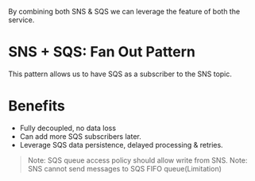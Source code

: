 By combining both SNS & SQS we can leverage the feature of both the service.

# SNS + SQS: Fan Out Pattern
This pattern allows us to have SQS as a subscriber to the SNS topic.

# Benefits
- Fully decoupled, no data loss
- Can add more SQS subscribers later.
- Leverage SQS data persistence, delayed processing & retries.


> Note: SQS queue access policy should allow write from SNS.
> Note: SNS cannot send messages to SQS FIFO queue(Limitation)
